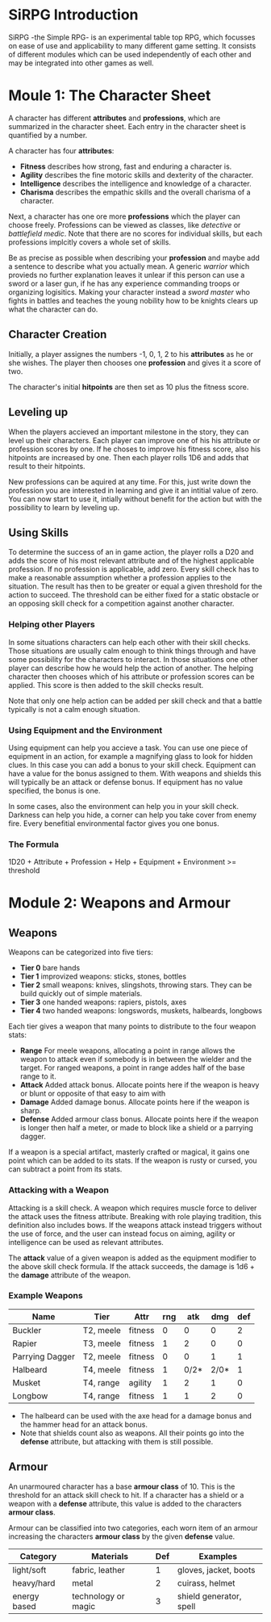 # SiRPG Introduction
SiRPG -the Simple RPG- is an experimental table top RPG, which focusses on ease of use and applicability to many different game setting.
It consists of different modules which can be used independently of each other and may be integrated into other games as well.

# Moule 1: The Character Sheet

A character has different **attributes** and **professions**, which are summarized in the character sheet.
Each entry in the character sheet is quantified by a number.

A character has four **attributes**:

- **Fitness** describes how strong, fast and enduring a character is.
- **Agility** describes the fine motoric skills and dexterity of the character.
- **Intelligence** describes the intelligence and knowledge of a character.
- **Charisma** describes the empathic skills and the overall charisma of a character.

Next, a character has one ore more **professions** which the player can choose freely.
Professions can be viewed as classes, like *detective* or *battlefield medic*.
Note that there are no scores for individual skills, but each professions implcitly covers a whole set of skills.

Be as precise as possible when describing your **profession** and maybe add a sentence to describe what you actually mean.
A generic *warrior* which provieds no further explanation leaves it unlear if this person can use a sword or a laser gun,
if he has any experience commanding troops or organizing logisitics.
Making your character instead a *sword master* who fights in battles and teaches the young nobility how to be knights clears up what the character can do.

## Character Creation

Initially, a player assignes the numbers -1, 0, 1, 2 to his **attributes** as he or she wishes.
The player then chooses one **profession** and gives it a score of two.

The character's initial **hitpoints** are then set as 10 plus the fitness score.

## Leveling up

When the players accieved an important milestone in the story, they can level up their characters.
Each player can improve one of his his attribute or profession scores by one.
If he choses to improve his fitness score, also his hitpoints are increased by one.
Then each player rolls 1D6 and adds that result to their hitpoints.

New professions can be aquired at any time.
For this, just write down the profession you are interested in learning and give it an intitial value of zero.
You can now start to use it, intially without benefit for the action but with the possibility to learn by leveling up.

## Using Skills

To determine the success of an in game action, the player rolls a D20 and adds the score of his most relevant attribute and of the highest applicable profession.
If no profession is applicable, add zero.
Every skill check has to make a reasonable assumption whether a profession applies to the situation.
The result has then to be greater or equal a given threshold for the action to succeed.
The threshold can be either fixed for a static obstacle or an opposing skill check for a competition against another character.

### Helping other Players

In some situations characters can help each other with their skill checks.
Those situations are usually calm enough to think things through and have some possibility for the characters to interact. 
In those situations one other player can describe how he would help the action of another.
The helping character then chooses which of his attribute or profession scores can be applied.
This score is then added to the skill checks result.

Note that only one help action can be added per skill check and that a battle typically is not a calm enough situation.

### Using Equipment and the Environment

Using equipment can help you accieve a task.
You can use one piece of equipment in an action, for example a magnifying glass to look for hidden clues.
In this case you can add a bonus to your skill check.
Equipment can have a value for the bonus assigned to them.
With weapons and shields this will typically be an attack or defense bonus.
If equipment has no value specified, the bonus is one.

In some cases, also the environment can help you in your skill check.
Darkness can help you hide, a corner can help you take cover from enemy fire.
Every benefitial environmental factor gives you one bonus.

### The Formula

1D20 + Attribute + Profession + Help + Equipment + Environment >= threshold


# Module 2: Weapons and Armour

## Weapons
Weapons can be categorized into five tiers:

 - **Tier 0** bare hands
 - **Tier 1** improvized weapons: sticks, stones, bottles
 - **Tier 2** small weapons: knives, slingshots, throwing stars. They can be build quickly out of simple materials.
 - **Tier 3** one handed weapons: rapiers, pistols, axes
 - **Tier 4** two handed weapons: longswords, muskets, halbeards, longbows

Each tier gives a weapon that many points to distribute to the four weapon stats:
 - **Range** For meele weapons, allocating a point in range allows the weapon to attack even if somebody is in between the wielder and the target.
For ranged weapons, a point in range addes half of the base range to it.
 - **Attack** Added attack bonus. Allocate points here if the weapon is heavy or blunt or opposite of that easy to aim with
 - **Damage** Added damage bonus. Allocate points here if the weapon is sharp.
 - **Defense** Added armour class bonus. Allocate points here if the weapon is longer then half a meter,
 or made to block like a shield or a parrying dagger.

If a weapon is a special artifact, masterly crafted or magical, it gains one point which can be added to its stats.
If the weapon is rusty or cursed, you can subtract a point from its stats.

### Attacking with a Weapon

Attacking is a skill check.
A weapon which requires muscle force to deliver the attack uses the fitness attribute.
Breaking with role playing tradition, this definition also includes bows.
If the weapons attack instead triggers without the use of force, and the user can instead focus on aiming,
agility or intelligence can be used as relevant attributes.

The **attack** value of a given weapon is added as the equipment modifier to the above skill check formula.
If the attack succeeds, the damage is 1d6 + the **damage** attribute of the weapon.

### Example Weapons

| Name   | Tier | Attr | rng | atk | dmg | def |
|--------|------|------|-----|-----|-----|-----|
| Buckler | T2, meele | fitness | 0 | 0 | 0 | 2 |
| Rapier | T3, meele | fitness | 1 | 2 | 0 | 0 |
| Parrying Dagger | T2, meele | fitness | 0 | 0 | 1 | 1 |
| Halbeard | T4, meele | fitness | 1 | 0/2* | 2/0* | 1 |
| Musket | T4, range | agility | 1 | 2 | 1 | 0 |
| Longbow | T4, range | fitness | 1 | 1 | 2 | 0 |

* The halbeard can be used with the axe head for a damage bonus and the hammer head for an attack bonus.
* Note that shields count also as weapons. All their points go into the **defense** attribute, but attacking with them is still possible.

## Armour

An unarmoured character has a base **armour class** of 10. This is the threshold for an attack skill check to hit.
If a character has a shield or a weapon with a **defense** attribute, this value is added to the characters **armour class**.

Armour can be classified into two categories, each worn item of an armour increasing the characters **armour class** by the given **defense** value. 

| Category | Materials | Def | Examples |
|----------|-----------|-----|----------|
| light/soft | fabric, leather | 1 | gloves, jacket, boots |
| heavy/hard | metal | 2 | cuirass, helmet |
| energy based | technology or magic | 3 | shield generator, spell |
